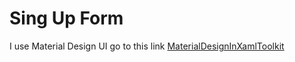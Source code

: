 # Sing Up Form

I use Material Design UI go to this link [MaterialDesignInXamlToolkit](https://github.com/ButchersBoy/MaterialDesignInXamlToolkit)